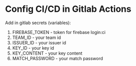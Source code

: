 # Config CI/CD in Gitlab Actions

Add in gitlab secrets (variables):

1. FIREBASE_TOKEN - token for firebase login:ci
2. TEAM_ID - your team id
3. ISSUER_ID - your issuer id
4. KEY_ID - your key id
5. KEY_CONTENT - your key content
6. MATCH_PASSWORD - your match password

